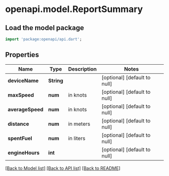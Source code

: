 # openapi.model.ReportSummary

## Load the model package
```dart
import 'package:openapi/api.dart';
```

## Properties
Name | Type | Description | Notes
------------ | ------------- | ------------- | -------------
**deviceName** | **String** |  | [optional] [default to null]
**maxSpeed** | **num** | in knots | [optional] [default to null]
**averageSpeed** | **num** | in knots | [optional] [default to null]
**distance** | **num** | in meters | [optional] [default to null]
**spentFuel** | **num** | in liters | [optional] [default to null]
**engineHours** | **int** |  | [optional] [default to null]

[[Back to Model list]](../README.md#documentation-for-models) [[Back to API list]](../README.md#documentation-for-api-endpoints) [[Back to README]](../README.md)


